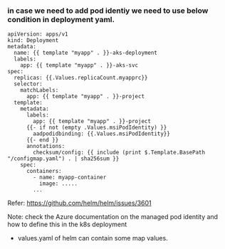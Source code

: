 ### in case we need to add pod identiy we need to use below condition in deployment yaml.

```
apiVersion: apps/v1
kind: Deployment
metadata:
  name: {{ template "myapp" . }}-aks-deployment
  labels:
    app: {{ template "myapp" . }}-aks-svc
spec:
  replicas: {{.Values.replicaCount.myapprc}}
  selector:
    matchLabels:
      app: {{ template "myapp" . }}-project
  template:
    metadata:
      labels:
        app: {{ template "myapp" . }}-project
      {{- if not (empty .Values.msiPodIdentity) }}
        aadpodidbinding: {{.Values.msiPodIdentity}}
      {{- end }}
      annotations:
        checksum/config: {{ include (print $.Template.BasePath "/configmap.yaml") . | sha256sum }}      
    spec:
      containers:
        - name: myapp-container
          image: .....
        ...
```

Refer: https://github.com/helm/helm/issues/3601

Note: check the Azure documentation on the managed pod identity and how to define this in the k8s deployment

- values.yaml of helm can contain some map values.
